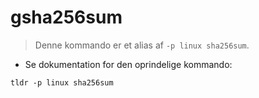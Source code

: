 # gsha256sum

> Denne kommando er et alias af `-p linux sha256sum`.

- Se dokumentation for den oprindelige kommando:

`tldr -p linux sha256sum`
